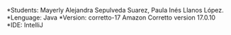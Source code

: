 *Students: Mayerly Alejandra Sepulveda Suarez, Paula Inés Llanos López.
*Lenguage: Java
*Version: corretto-17 Amazon Corretto version 17.0.10
*IDE: IntelliJ
